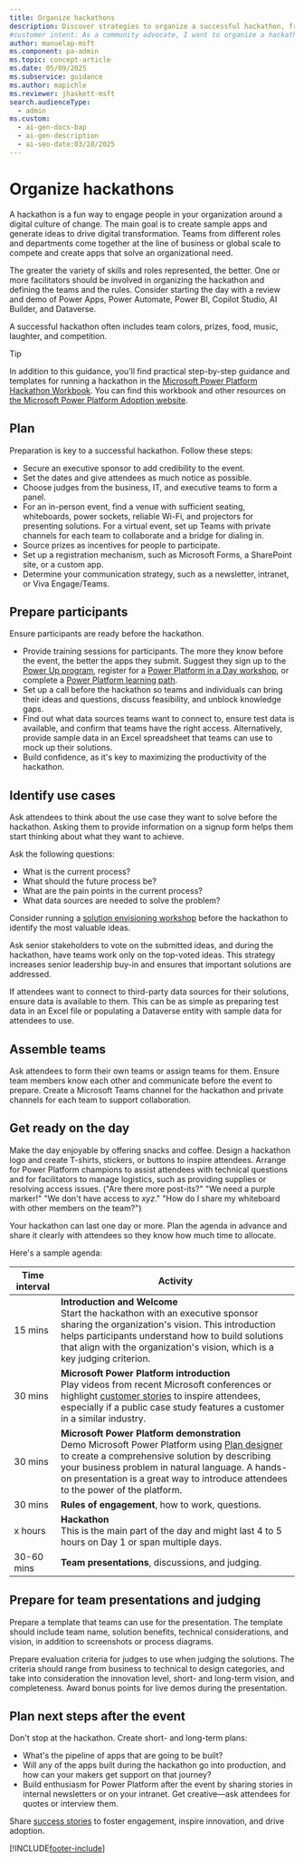 ```yaml
---
title: Organize hackathons
description: Discover strategies to organize a successful hackathon, from logistics to team readiness, and inspire digital transformation in your organization.
#customer intent: As a community advocate, I want to organize a hackathon so that I can drive innovation and collaboration within my organization.
author: manuelap-msft
ms.component: pa-admin
ms.topic: concept-article
ms.date: 05/09/2025
ms.subservice: guidance
ms.author: mapichle
ms.reviewer: jhaskett-msft
search.audienceType:
  - admin
ms.custom:
  - ai-gen-docs-bap
  - ai-gen-description
  - ai-seo-date:03/28/2025
---
```


# Organize hackathons

A hackathon is a fun way to engage people in your organization around a digital culture of change. The main goal is to create sample apps and generate ideas to drive digital transformation. Teams from different roles and departments come together at the line of business or global scale to compete and create apps that solve an organizational need.

The greater the variety of skills and roles represented, the better. One or more facilitators should be involved in organizing the hackathon and defining the teams and the rules. Consider starting the day with a review and demo of Power Apps, Power Automate, Power BI, Copilot Studio, AI Builder, and Dataverse.

A successful hackathon often includes team colors, prizes, food, music, laughter, and competition.

> [!TIP]
> In addition to this guidance, you'll find practical step-by-step guidance and templates for running a hackathon in the [Microsoft Power Platform Hackathon Workbook](https://aka.ms/powerplatformhackathonworkbook). You can find this workbook and other resources on [the Microsoft Power Platform Adoption website](https://adoption.microsoft.com/powerplatform).

## Plan

Preparation is key to a successful hackathon. Follow these steps:

- Secure an executive sponsor to add credibility to the event.
- Set the dates and give attendees as much notice as possible.
- Choose judges from the business, IT, and executive teams to form a panel.
- For an in-person event, find a venue with sufficient seating, whiteboards, power sockets, reliable Wi-Fi, and projectors for presenting solutions. For a virtual event, set up Teams with private channels for each team to collaborate and a bridge for dialing in.
- Source prizes as incentives for people to participate.
- Set up a registration mechanism, such as Microsoft Forms, a SharePoint site, or a custom app.
- Determine your communication strategy, such as a newsletter, intranet, or Viva Engage/Teams.

## Prepare participants

Ensure participants are ready before the hackathon.

-	Provide training sessions for participants. The more they know before the event, the better the apps they submit. Suggest they sign up to the [Power Up program](https://powerup.microsoft.com/?referral=learn), register for a [Power Platform in a Day workshop](https://www.microsoft.com/power-platform/training-workshops), or complete a [Power Platform learning path](/training/powerplatform/).
-	Set up a call before the hackathon so teams and individuals can bring their ideas and questions, discuss feasibility, and unblock knowledge gaps.
-	Find out what data sources teams want to connect to, ensure test data is available, and confirm that teams have the right access. Alternatively, provide sample data in an Excel spreadsheet that teams can use to mock up their solutions.
-	Build confidence, as it's key to maximizing the productivity of the hackathon.

## Identify use cases

Ask attendees to think about the use case they want to solve before the hackathon. Asking them to provide information on a signup form helps them start thinking about what they want to achieve.

Ask the following questions:

- What is the current process?
- What should the future process be?
- What are the pain points in the current process?
- What data sources are needed to solve the problem?

Consider running a [solution envisioning workshop](solution-envisioning.md) before the hackathon to identify the most valuable ideas.

Ask senior stakeholders to vote on the submitted ideas, and during the hackathon, have teams work only on the top-voted ideas. This strategy increases senior leadership buy-in and ensures that important solutions are addressed.

If attendees want to connect to third-party data sources for their solutions, ensure data is available to them. This can be as simple as preparing test data in an Excel file or populating a Dataverse entity with sample data for attendees to use.

## Assemble teams

Ask attendees to form their own teams or assign teams for them. Ensure team members know each other and communicate before the event to prepare. Create a Microsoft Teams channel for the hackathon and private channels for each team to support collaboration.

## Get ready on the day

Make the day enjoyable by offering snacks and coffee. Design a hackathon logo and create T-shirts, stickers, or buttons to inspire attendees. Arrange for Power Platform champions to assist attendees with technical questions and for facilitators to manage logistics, such as providing supplies or resolving access issues. ("Are there more post-its?" "We need a purple marker!" "We don't have access to *xyz*." "How do I share my whiteboard with other members on the team?")

Your hackathon can last one day or more. Plan the agenda in advance and share it clearly with attendees so they know how much time to allocate.

Here's a sample agenda:

| Time interval |  Activity |
|----|----|
| 15 mins	| **Introduction and Welcome**<br>Start the hackathon with an executive sponsor sharing the organization's vision. This introduction helps participants understand how to build solutions that align with the organization's vision, which is a key judging criterion. |
| 30 mins	| **Microsoft Power Platform introduction**<br>Play videos from recent Microsoft conferences or highlight [customer stories](https://www.microsoft.com/power-platform/blog/power-apps/power-platform-stories) to inspire attendees, especially if a public case study features a customer in a similar industry. |
| 30 mins	| **Microsoft Power Platform demonstration**<br>Demo Microsoft Power Platform using [Plan designer](/power-apps/maker/plan-designer/plan-designer) to create a comprehensive solution by describing your business problem in natural language. A hands-on presentation is a great way to introduce attendees to the power of the platform. |
| 30 mins | **Rules of engagement**, how to work, questions. |
| x hours | **Hackathon**<br>This is the main part of the day and might last 4 to 5 hours on Day 1 or span multiple days. |
| 30-60 mins | **Team presentations**, discussions, and judging. |

## Prepare for team presentations and judging

Prepare a template that teams can use for the presentation. The template should include team name, solution benefits, technical considerations, and vision, in addition to screenshots or process diagrams.

Prepare evaluation criteria for judges to use when judging the solutions. The criteria should range from business to technical to design categories, and take into consideration the innovation level, short- and long-term vision, and completeness. Award bonus points for live demos during the presentation.

## Plan next steps after the event

Don't stop at the hackathon. Create short- and long-term plans:

-	What's the pipeline of apps that are going to be built? 
-	Will any of the apps built during the hackathon go into production, and how can your makers get support on that journey? 
-	Build enthusiasm for Power Platform after the event by sharing stories in internal newsletters or on your intranet. Get creative—ask attendees for quotes or interview them.

Share [success stories](show-and-tell.md) to foster engagement, inspire innovation, and drive adoption.

[!INCLUDE[footer-include](../../includes/footer-banner.md)]
